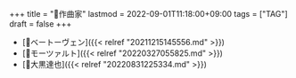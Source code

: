 +++
title = "🔖作曲家"
lastmod = 2022-09-01T11:18:00+09:00
tags = ["TAG"]
draft = false
+++

-   [📝ベートーヴェン]({{< relref "20211215145556.md" >}})
-   [📝モーツァルト]({{< relref "20220327055825.md" >}})
-   [👨大黒達也]({{< relref "20220831225334.md" >}})
